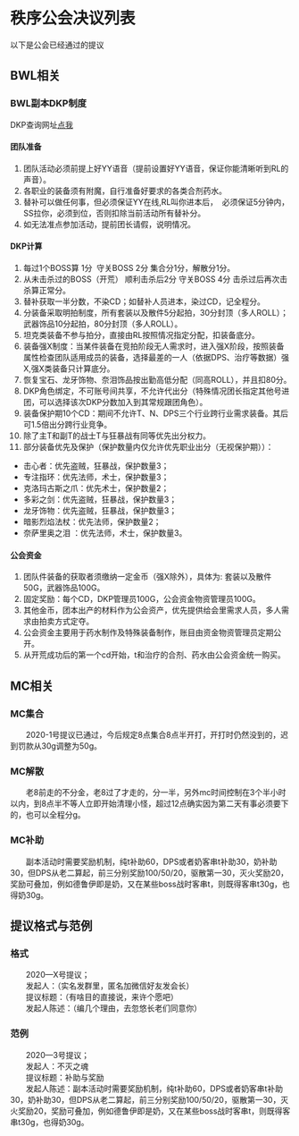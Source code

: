 # 秩序公会决议列表
以下是公会已经通过的提议  
## BWL相关
### BWL副本DKP制度
DKP查询网址[点我](http://webdkp.wowcat.net/dkp/%E8%90%A8%E5%BC%97%E6%8B%89%E6%96%AF/%E7%A7%A9%E5%BA%8F)   
#### 团队准备
1. 团队活动必须前提上好YY语音（提前设置好YY语音，保证你能清晰听到RL的声音）。
2. 各职业的装备须有附魔，自行准备好要求的各类合剂药水。
3. 替补可以做任何事，但必须保证YY在线,RL叫你进本后，  必须保证5分钟内，SS拉你，必须到位，否则扣除当前活动所有替补分。
4. 如无法准点参加活动，提前团长请假，说明情况。
#### DKP计算
1. 每过1个BOSS算 1分  守关BOSS 2分 集合分1分，解散分1分。
2. 从未击杀过的BOSS（开荒） 顺利击杀后2分 守关BOSS 4分 击杀过后再次击杀算正常分。
3. 替补获取一半分数，不染CD；如替补人员进本，染过CD，记全程分。
4. 分装备采取明拍制度，所有套装以及散件5分起拍，30分封顶（多人ROLL）；武器饰品10分起拍，80分封顶（多人ROLL）。
5. 坦克类装备不参与拍分，直接由RL按照情况指定分配，扣装备底分。
6. 装备强X制度：当某件装备在竞拍阶段无人需求时，进入强X阶段，按照装备属性检查团队适用成员的装备，选择最差的一人（依据DPS、治疗等数据）强X,强X类装备只计算底分。
7. 恢复宝石、龙牙饰物、奈泪饰品按出勤高低分配（同高ROLL），并且扣80分。
8. DKP角色绑定，不可账号间共享，不允许代出分（特殊情况团长指定其他号进团，可以选择该次DKP分数加入到其常规跟团角色）。
9.  装备保护期10个CD：期间不允许T、N、DPS三个行业跨行业需求装备。其后可1.5倍出分跨行业竞争。
10. 除了主T和副T的战士T与狂暴战有同等优先出分权力。
11. 部分装备优先及保护（保护数量内仅允许优先职业出分（无视保护期））：      
* 击心者：优先盗贼，狂暴战，保护数量3；
* 专注指环：优先法师，术士，保护数量3；
* 克洛玛古斯之爪：优先术士，保护数量2；
* 多彩之剑：优先盗贼，狂暴战，保护数量3；
* 龙牙饰物：优先盗贼，狂暴战，保护数量3；
* 暗影烈焰法杖：优先法师，保护数量2；
* 奈萨里奥之泪 ：优先法师，术士，保护数量3。
#### 公会资金
1. 团队件装备的获取者须缴纳一定金币（强X除外），具体为: 套装以及散件50G，武器饰品100G。
2. 固定奖励：每个CD，DKP管理员100G，公会资金物资管理员100G。
3. 其他金币，团本出产的材料作为公会资产，优先提供给会里需求人员，多人需求由拍卖方式定夺。
4. 公会资金主要用于药水制作及特殊装备制作，账目由资金物资管理员定期公开。
5. 从开荒成功后的第一个cd开始，t和治疗的合剂、药水由公会资金统一购买。
## MC相关
### MC集合
&emsp;&emsp;2020-1号提议已通过，今后规定8点集合8点半开打，开打时仍然没到的，迟到罚款从30g调整为50g。  
### MC解散
&emsp;&emsp;老8前走的不分金，老8过了才走的，分一半，另外mc时间控制在3个半小时以内，到8点半不等人立即开始清理小怪，超过12点确实因为第二天有事必须要下的，也可以全程分g。  
### MC补助
&emsp;&emsp;副本活动时需要奖励机制，纯t补助60，DPS或者奶客串t补助30，奶补助30，但DPS从老二算起，前三分别奖励100/50/20，驱散第一30，灭火奖励20，奖励可叠加，例如德鲁伊即是奶，又在某些boss战时客串t，则既得客串t30g，也得奶30g。  
## 提议格式与范例
### 格式
&emsp;&emsp;2020—X号提议；  
&emsp;&emsp;发起人：（实名发群里，匿名加微信好友发会长）  
&emsp;&emsp;提议标题：（有啥目的直接说，来许个愿吧）  
&emsp;&emsp;发起人陈述：（编几个理由，去忽悠长老们同意你）  
### 范例
&emsp;&emsp;2020—3号提议；  
&emsp;&emsp;发起人：不灭之魂  
&emsp;&emsp;提议标题：补助与奖励  
&emsp;&emsp;发起人陈述：副本活动时需要奖励机制，纯t补助60，DPS或者奶客串t补助30，奶补助30，但DPS从老二算起，前三分别奖励100/50/20，驱散第一30，灭火奖励20，奖励可叠加，例如德鲁伊即是奶，又在某些boss战时客串t，则既得客串t30g，也得奶30g。  